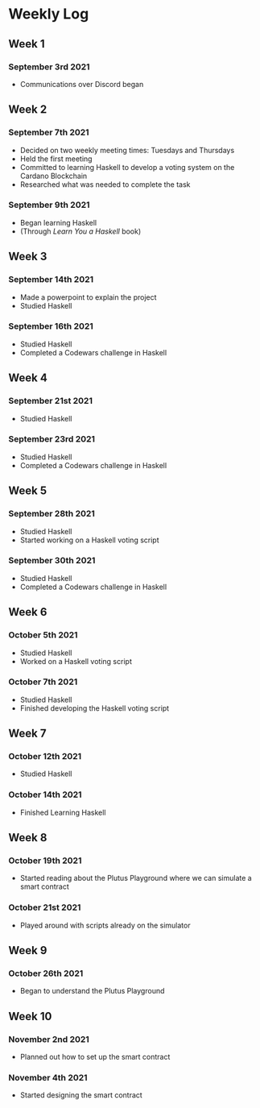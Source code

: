 # Weekly Log

## Week 1

### September 3rd 2021
- Communications over Discord began

## Week 2

### September 7th 2021
- Decided on two weekly meeting times: Tuesdays and Thursdays
- Held the first meeting
- Committed to learning Haskell to develop a voting system on the Cardano Blockchain
- Researched what was needed to complete the task

### September 9th 2021
- Began learning Haskell
- (Through *Learn You a Haskell* book)

## Week 3

### September 14th 2021
- Made a powerpoint to explain the project
- Studied Haskell

### September 16th 2021
- Studied Haskell
- Completed a Codewars challenge in Haskell

## Week 4

### September 21st 2021
- Studied Haskell

### September 23rd 2021
- Studied Haskell
- Completed a Codewars challenge in Haskell

## Week 5

### September 28th 2021
- Studied Haskell
- Started working on a Haskell voting script

### September 30th 2021
- Studied Haskell
- Completed a Codewars challenge in Haskell

## Week 6

### October 5th 2021
- Studied Haskell
- Worked on a Haskell voting script

### October 7th 2021
- Studied Haskell
- Finished developing the Haskell voting script

## Week 7

### October 12th 2021
- Studied Haskell

### October 14th 2021
- Finished Learning Haskell

## Week 8

### October 19th 2021
- Started reading about the Plutus Playground where we can simulate a smart contract

### October 21st 2021
- Played around with scripts already on the simulator

## Week 9

### October 26th 2021
- Began to understand the Plutus Playground

## Week 10

### November 2nd 2021
- Planned out how to set up the smart contract

### November 4th 2021
- Started designing the smart contract
